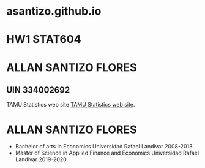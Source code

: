 # asantizo.github.io
# HW1 STAT604
# ALLAN SANTIZO FLORES
## UIN 334002692



TAMU Statistics web site [TAMU Statistics web site](https://stat.tamu.edu/).

# ALLAN SANTIZO FLORES
- Bachelor of arts in Economics Universidad Rafael Landivar 2008-2013
- Master of Science in Applied Finance and Economics Universidad Rafael Landivar 2019-2020 </li>

